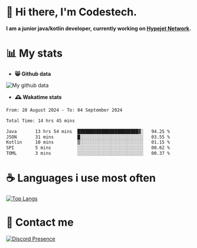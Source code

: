 # 👋 Hi there, I'm Codestech.
**I am a junior java/kotlin developer, currently working on [Hypejet Network](https://github.com/Hypejet).**

# 📊 My stats
- **😸 Github data**

![My github data](https://github-readme-stats.vercel.app/api?username=Codestech1&count_private=true&include_all_commits=true&theme=codeSTACKr)

- **🕰️ Wakatime stats**
<!--START_SECTION:waka-->

```txt
From: 28 August 2024 - To: 04 September 2024

Total Time: 14 hrs 45 mins

Java       13 hrs 54 mins  ███████████████████████▓░   94.25 %
JSON       31 mins         █░░░░░░░░░░░░░░░░░░░░░░░░   03.55 %
Kotlin     10 mins         ▒░░░░░░░░░░░░░░░░░░░░░░░░   01.15 %
SPI        5 mins          ░░░░░░░░░░░░░░░░░░░░░░░░░   00.62 %
TOML       3 mins          ░░░░░░░░░░░░░░░░░░░░░░░░░   00.37 %
```

<!--END_SECTION:waka-->

# ☕ Languages i use most often
[![Top Langs](https://github-readme-stats.vercel.app/api/top-langs/?username=Codestech1&layout=compact&langs_count=8&exclude_repo=window5000.github.io&theme=codeSTACKr)](https://github.com/anuraghazra/github-readme-stats)

# 💬 Contact me
[![Discord Presence](https://lanyard.cnrad.dev/api/650718742157852740)](https://discord.com/users/650718742157852740)
</br>
